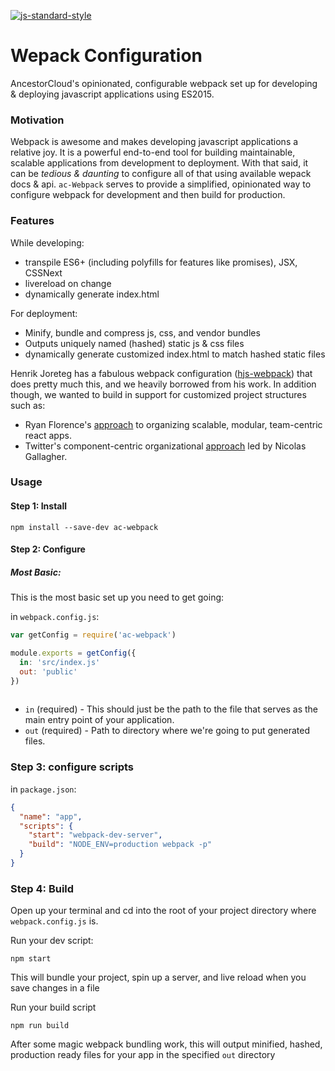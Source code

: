 [![js-standard-style](https://img.shields.io/badge/code%20style-standard-brightgreen.svg?style=flat)](https://github.com/feross/standard)

Wepack Configuration
====================
AncestorCloud's opinionated, configurable webpack set up for developing & deploying javascript applications using ES2015.

### Motivation
Webpack is awesome and makes developing javascript applications a relative joy. It is a powerful end-to-end tool for building maintainable, scalable applications from development to deployment. With that said, it can be _tedious & daunting_ to configure all of that using available wepack docs & api. `ac-Webpack` serves to provide a simplified, opinionated way to configure webpack for development and then build for production.

### Features

While developing:
+ transpile ES6+ (including polyfills for features like promises), JSX, CSSNext
+ livereload on change
+ dynamically generate index.html 

For deployment:
+ Minify, bundle and compress js, css, and vendor bundles
+ Outputs uniquely named (hashed) static js & css files
+ dynamically generate customized index.html to match hashed static files

Henrik Joreteg has a fabulous webpack configuration ([hjs-webpack](https://github.com/HenrikJoreteg/hjs-webpack)) that does pretty much this, and we heavily borrowed from his work. In addition though, we wanted to build in support for customized project structures such as:
* Ryan Florence's [approach](https://gist.github.com/ryanflorence/daafb1e3cb8ad740b346) to organizing scalable, modular, team-centric react apps.
* Twitter's component-centric organizational [approach](http://www.thedotpost.com/2014/11/nicolas-gallagher-thinking-beyond-scalable-css) led by Nicolas Gallagher.

### Usage

#### Step 1: Install
`npm install --save-dev ac-webpack`

#### Step 2: Configure

##### Most Basic: 
This is the most basic set up you need to get going:

in `webpack.config.js`:

```js
var getConfig = require('ac-webpack')

module.exports = getConfig({
  in: 'src/index.js' 
  out: 'public'
})
 
```
* `in` (required) - This should just be the path to the file that serves as the main entry point of your application.
* `out` (required) - Path to directory where we're going to put generated files.


### Step 3: configure scripts

in `package.json`:

```json
{
  "name": "app",
  "scripts": {
    "start": "webpack-dev-server",
    "build": "NODE_ENV=production webpack -p"
  }
}
```

### Step 4: Build
Open up your terminal and cd into the root of your project directory where `webpack.config.js` is.

Run your dev script:

`npm start`

This will bundle your project, spin up a server, and live reload when you save changes in a file

Run your build script

`npm run build`

After some magic webpack bundling work, this will output minified, hashed, production ready files for your app in the specified `out` directory



